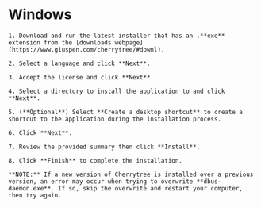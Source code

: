 
# Windows


	1. Download and run the latest installer that has an .**exe** extension from the [downloads webpage](https://www.giuspen.com/cherrytree/#downl).

	2. Select a language and click **Next**.

	3. Accept the license and click **Next**.

	4. Select a directory to install the application to and click **Next**.

	5. (**Optional**) Select **Create a desktop shortcut** to create a shortcut to the application during the installation process.

	6. Click **Next**.

	7. Review the provided summary then click **Install**.

	8. Click **Finish** to complete the installation.

    **NOTE:** If a new version of Cherrytree is installed over a previous version, an error may occur when trying to overwrite **dbus-daemon.exe**. If so, skip the overwrite and restart your computer, then try again.